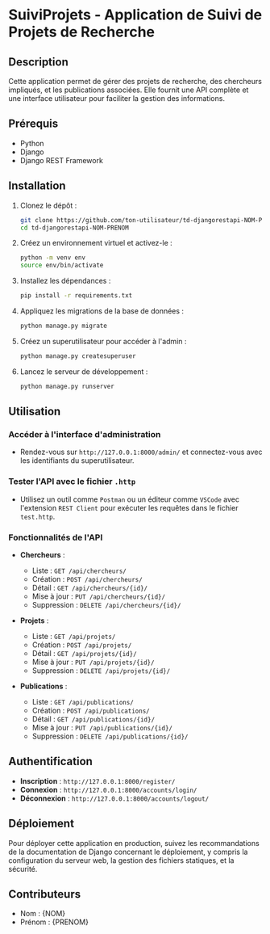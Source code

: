 # SuiviProjets - Application de Suivi de Projets de Recherche

## Description
Cette application permet de gérer des projets de recherche, des chercheurs impliqués, et les publications associées. Elle fournit une API complète et une interface utilisateur pour faciliter la gestion des informations.

## Prérequis
- Python 
- Django 
- Django REST Framework

## Installation
1. Clonez le dépôt :
    ```bash
    git clone https://github.com/ton-utilisateur/td-djangorestapi-NOM-PRENOM.git
    cd td-djangorestapi-NOM-PRENOM
    ```

2. Créez un environnement virtuel et activez-le :
    ```bash
    python -m venv env
    source env/bin/activate  
    ```

3. Installez les dépendances :
    ```bash
    pip install -r requirements.txt
    ```

4. Appliquez les migrations de la base de données :
    ```bash
    python manage.py migrate
    ```

5. Créez un superutilisateur pour accéder à l'admin :
    ```bash
    python manage.py createsuperuser
    ```

6. Lancez le serveur de développement :
    ```bash
    python manage.py runserver
    ```

## Utilisation
### Accéder à l'interface d'administration
- Rendez-vous sur `http://127.0.0.1:8000/admin/` et connectez-vous avec les identifiants du superutilisateur.

### Tester l'API avec le fichier `.http`
- Utilisez un outil comme `Postman` ou un éditeur comme `VSCode` avec l'extension `REST Client` pour exécuter les requêtes dans le fichier `test.http`.

### Fonctionnalités de l'API
- **Chercheurs** :
  - Liste : `GET /api/chercheurs/`
  - Création : `POST /api/chercheurs/`
  - Détail : `GET /api/chercheurs/{id}/`
  - Mise à jour : `PUT /api/chercheurs/{id}/`
  - Suppression : `DELETE /api/chercheurs/{id}/`

- **Projets** :
  - Liste : `GET /api/projets/`
  - Création : `POST /api/projets/`
  - Détail : `GET /api/projets/{id}/`
  - Mise à jour : `PUT /api/projets/{id}/`
  - Suppression : `DELETE /api/projets/{id}/`

- **Publications** :
  - Liste : `GET /api/publications/`
  - Création : `POST /api/publications/`
  - Détail : `GET /api/publications/{id}/`
  - Mise à jour : `PUT /api/publications/{id}/`
  - Suppression : `DELETE /api/publications/{id}/`

## Authentification
- **Inscription** : `http://127.0.0.1:8000/register/`
- **Connexion** : `http://127.0.0.1:8000/accounts/login/`
- **Déconnexion** : `http://127.0.0.1:8000/accounts/logout/`

## Déploiement
Pour déployer cette application en production, suivez les recommandations de la documentation de Django concernant le déploiement, y compris la configuration du serveur web, la gestion des fichiers statiques, et la sécurité.

## Contributeurs
- Nom : {NOM}
- Prénom : {PRENOM}
